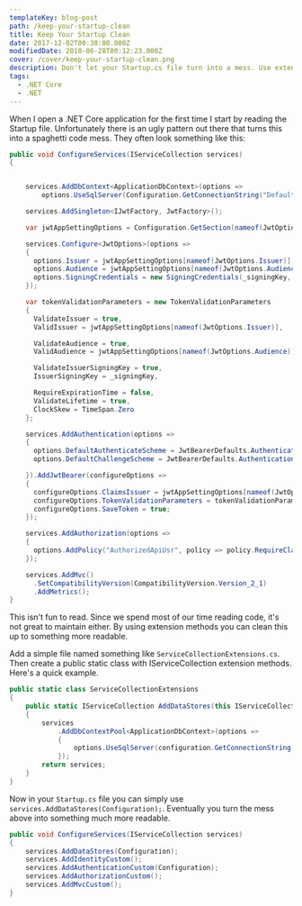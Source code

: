 ```yaml
---
templateKey: blog-post
path: /keep-your-startup-clean
title: Keep Your Startup Clean
date: 2017-12-02T00:38:00.000Z
modifiedDate: 2018-06-28T00:12:23.000Z
cover: /cover/keep-your-startup-clean.png
description: Don't let your Startup.cs file turn into a mess. Use extension methods to keep it clean.
tags:
  - .NET Core
  - .NET
---
```


When I open a .NET Core application for the first time I start by reading the Startup file. Unfortunately there is an ugly pattern out there that turns this into a spaghetti code mess. They often look something like this:

```csharp
public void ConfigureServices(IServiceCollection services)
{


    services.AddDbContext<ApplicationDbContext>(options =>
        options.UseSqlServer(Configuration.GetConnectionString("DefaultConnection")));

    services.AddSingleton<IJwtFactory, JwtFactory>();

    var jwtAppSettingOptions = Configuration.GetSection(nameof(JwtOptions));

    services.Configure<JwtOptions>(options =>
    {
      options.Issuer = jwtAppSettingOptions[nameof(JwtOptions.Issuer)];
      options.Audience = jwtAppSettingOptions[nameof(JwtOptions.Audience)];
      options.SigningCredentials = new SigningCredentials(_signingKey, SecurityAlgorithms.HmacSha256);
    });

    var tokenValidationParameters = new TokenValidationParameters
    {
      ValidateIssuer = true,
      ValidIssuer = jwtAppSettingOptions[nameof(JwtOptions.Issuer)],

      ValidateAudience = true,
      ValidAudience = jwtAppSettingOptions[nameof(JwtOptions.Audience)],

      ValidateIssuerSigningKey = true,
      IssuerSigningKey = _signingKey,

      RequireExpirationTime = false,
      ValidateLifetime = true,
      ClockSkew = TimeSpan.Zero
    };

    services.AddAuthentication(options =>
    {
      options.DefaultAuthenticateScheme = JwtBearerDefaults.AuthenticationScheme;
      options.DefaultChallengeScheme = JwtBearerDefaults.AuthenticationScheme;

    }).AddJwtBearer(configureOptions =>
    {
      configureOptions.ClaimsIssuer = jwtAppSettingOptions[nameof(JwtOptions.Issuer)];
      configureOptions.TokenValidationParameters = tokenValidationParameters;
      configureOptions.SaveToken = true;
    });

    services.AddAuthorization(options =>
    {
      options.AddPolicy("AuthorizedApiUsr", policy => policy.RequireClaim(Constants.Strings.JwtClaimIdentifiers.Rol, Constants.Strings.JwtClaims.ApiAccess));
    });

    services.AddMvc()
      .SetCompatibilityVersion(CompatibilityVersion.Version_2_1)
      .AddMetrics();
}
```

This isn't fun to read. Since we spend most of our time reading code, it's not great to maintain either. By using extension methods you can clean this up to something more readable.

Add a simple file named something like `ServiceCollectionExtensions.cs`. Then create a public static class with IServiceCollection extension methods. Here's a quick example.

```csharp
public static class ServiceCollectionExtensions
{
    public static IServiceCollection AddDataStores(this IServiceCollection services, IConfiguration configuration)
    {
        services
            .AddDbContextPool<ApplicationDbContext>(options =>
            {
                options.UseSqlServer(configuration.GetConnectionString("DefaultConnection"));
            });
        return services;
    }
}
```

Now in your `Startup.cs` file you can simply use `services.AddDataStores(Configuration);`. Eventually you turn the mess above into something much more readable.

```csharp
public void ConfigureServices(IServiceCollection services)
{
    services.AddDataStores(Configuration);
    services.AddIdentityCustom();
    services.AddAuthenticationCustom(Configuration);
    services.AddAuthorizationCustom();
    services.AddMvcCustom();
}
```